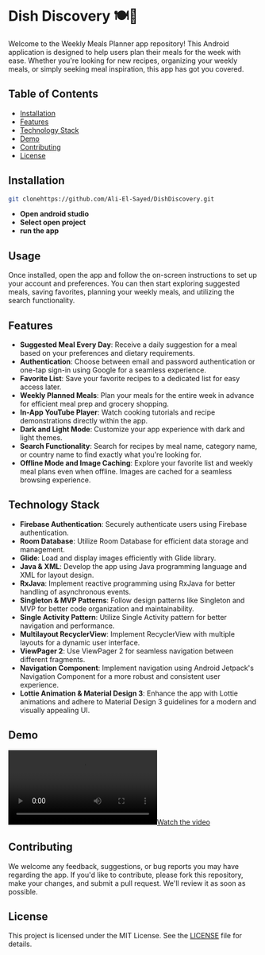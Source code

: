 # Dish Discovery 🍽️📅

Welcome to the Weekly Meals Planner app repository! This Android application is designed to help users plan their meals for the week with ease. Whether you're looking for new recipes, organizing your weekly meals, or simply seeking meal inspiration, this app has got you covered.

## Table of Contents

- [Installation](#installation)
- [Features](#features)
- [Technology Stack](#technology-stack)
- [Demo](#Demo)
- [Contributing](#contributing)
- [License](#license)

## Installation

```bash
git clonehttps://github.com/Ali-El-Sayed/DishDiscovery.git
```

- **Open android studio**
- **Select open project**
- **run the app**

## Usage

Once installed, open the app and follow the on-screen instructions to set up your account and preferences. You can then start exploring suggested meals, saving favorites, planning your weekly meals, and utilizing the search functionality.

## Features

- **Suggested Meal Every Day**: Receive a daily suggestion for a meal based on your preferences and dietary requirements.
- **Authentication**: Choose between email and password authentication or one-tap sign-in using Google for a seamless experience.
- **Favorite List**: Save your favorite recipes to a dedicated list for easy access later.
- **Weekly Planned Meals**: Plan your meals for the entire week in advance for efficient meal prep and grocery shopping.
- **In-App YouTube Player**: Watch cooking tutorials and recipe demonstrations directly within the app.
- **Dark and Light Mode**: Customize your app experience with dark and light themes.
- **Search Functionality**: Search for recipes by meal name, category name, or country name to find exactly what you're looking for.
- **Offline Mode and Image Caching**: Explore your favorite list and weekly meal plans even when offline. Images are cached for a seamless browsing experience.

## Technology Stack

- **Firebase Authentication**: Securely authenticate users using Firebase authentication.
- **Room Database**: Utilize Room Database for efficient data storage and management.
- **Glide**: Load and display images efficiently with Glide library.
- **Java & XML**: Develop the app using Java programming language and XML for layout design.
- **RxJava**: Implement reactive programming using RxJava for better handling of asynchronous events.
- **Singleton & MVP Patterns**: Follow design patterns like Singleton and MVP for better code organization and maintainability.
- **Single Activity Pattern**: Utilize Single Activity pattern for better navigation and performance.
- **Multilayout RecyclerView**: Implement RecyclerView with multiple layouts for a dynamic user interface.
- **ViewPager 2**: Use ViewPager 2 for seamless navigation between different fragments.
- **Navigation Component**: Implement navigation using Android Jetpack's Navigation Component for a more robust and consistent user experience.
- **Lottie Animation & Material Design 3**: Enhance the app with Lottie animations and adhere to Material Design 3 guidelines for a modern and visually appealing UI.

## Demo

[![Watch the video](https://github.com/Ali-El-Sayed/DishDiscovery/blob/master/demo/demo.m4v)](demo/demo.m4v)

## Contributing

We welcome any feedback, suggestions, or bug reports you may have regarding the app. If you'd like to contribute, please fork this repository, make your changes, and submit a pull request. We'll review it as soon as possible.

## License

This project is licensed under the MIT License. See the [LICENSE](LICENSE) file for details.
